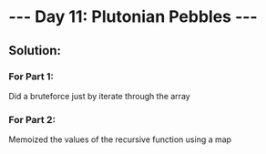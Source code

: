 # --- Day 11: Plutonian Pebbles ---

## Solution:

### For Part 1:

Did a bruteforce just by iterate through the array

### For Part 2:

Memoized the values of the recursive function using a map
